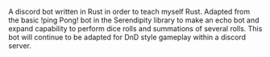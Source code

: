 A discord bot written in Rust in order to teach myself Rust. Adapted from the basic !ping Pong! bot in the Serendipity library to make an echo bot and expand capability to perform dice rolls and summations of several rolls. This bot will continue to be adapted for DnD style gameplay within a discord server.